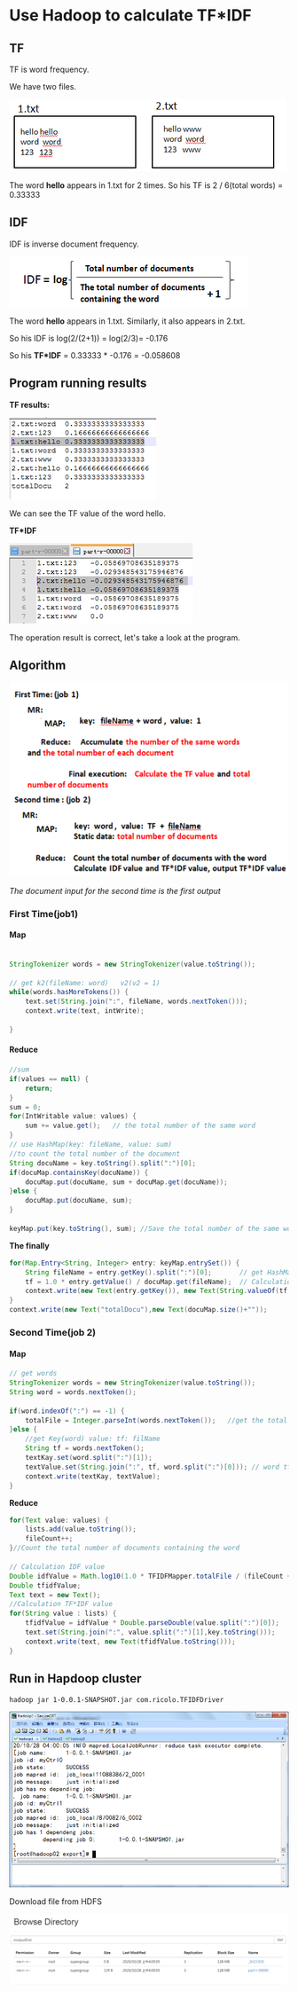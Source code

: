 # Use Hadoop to calculate TF*IDF

## TF

TF is word frequency.

We have two files.

![img](https://github.com/Ricoloshare/TFIDF/blob/master/img/twoFile.png)

The word **hello** appears in 1.txt for 2 times. So his TF is 2 / 6(total words) = 0.33333

## IDF

IDF is inverse document frequency. 

![img](https://github.com/Ricoloshare/TFIDF/blob/master/img/IDF.png)

The word **hello** appears in 1.txt. Similarly, it also appears in 2.txt.

So his IDF is log(2/(2+1)) = log(2/3)= -0.176

So his **TF*IDF** = 0.33333 * -0.176 = -0.058608

## Program running results

**TF results:**

![img](https://github.com/Ricoloshare/TFIDF/blob/master/img/TF-result.png)

We can see the TF value of the word hello.

**TF*IDF**

![img](https://github.com/Ricoloshare/TFIDF/blob/master/img/TFIDF.png)

The operation result is correct, let's take a look at the program.

## Algorithm

![img](https://github.com/Ricoloshare/TFIDF/blob/master/img/sl.png)

*The document input for the second time is the first output*

### First Time(job1)

#### Map

```java

StringTokenizer words = new StringTokenizer(value.toString());
		
// get k2(fileName: word)   v2(v2 = 1)
while(words.hasMoreTokens()) {
	text.set(String.join(":", fileName, words.nextToken()));
	context.write(text, intWrite);
		
}
```

#### Reduce

``` java
//sum
if(values == null) {
    return;
}
sum = 0;
for(IntWritable value: values) {
    sum += value.get();	  // the total number of the same word
}
// use HashMap(key: fileName, value: sum)
//to count the total number of the document
String docuName = key.toString().split(":")[0];
if(docuMap.containsKey(docuName)) {
    docuMap.put(docuName, sum + docuMap.get(docuName));
}else {
    docuMap.put(docuName, sum);
}

keyMap.put(key.toString(), sum); //Save the total number of the same word
```

**The finally**

```java
for(Map.Entry<String, Integer> entry: keyMap.entrySet()) {
    String fileName = entry.getKey().split(":")[0];       // get HashMap key 
    tf = 1.0 * entry.getValue() / docuMap.get(fileName);  // Calculation TF value
    context.write(new Text(entry.getKey()), new Text(String.valueOf(tf.isInfinite() ? Double.MIN_VALUE : tf)));
}
context.write(new Text("totalDocu"),new Text(docuMap.size()+""));
```

### Second Time(job 2)

#### Map

``` java
// get words
StringTokenizer words = new StringTokenizer(value.toString());
String word = words.nextToken();

if(word.indexOf(":") == -1) { 
    totalFile = Integer.parseInt(words.nextToken());   //get the total number of document
}else {
    //get Key(word) value: tf: filName
    String tf = words.nextToken();
    textKay.set(word.split(":")[1]);
    textValue.set(String.join(":", tf, word.split(":")[0])); // word tf filename
    context.write(textKay, textValue); 
}
```

**Reduce**

```java
for(Text value: values) {
    lists.add(value.toString());
    fileCount++;
}//Count the total number of documents containing the word

// Calculation IDF value
Double idfValue = Math.log10(1.0 * TFIDFMapper.totalFile / (fileCount + 1));
Double tfidfValue;
Text text = new Text();
//Calculation TF*IDF value
for(String value : lists) {
    tfidfValue = idfValue * Double.parseDouble(value.split(":")[0]);
    text.set(String.join(":", value.split(":")[1],key.toString()));
    context.write(text, new Text(tfidfValue.toString()));
}
```

## Run in Hapdoop cluster

```shell
hadoop jar 1-0.0.1-SNAPSHOT.jar com.ricolo.TFIDFDriver
```

![](https://github.com/Ricoloshare/TFIDF/blob/master/img/run.png)

Download file from HDFS

![](https://github.com/Ricoloshare/TFIDF/blob/master/img/result.png)
